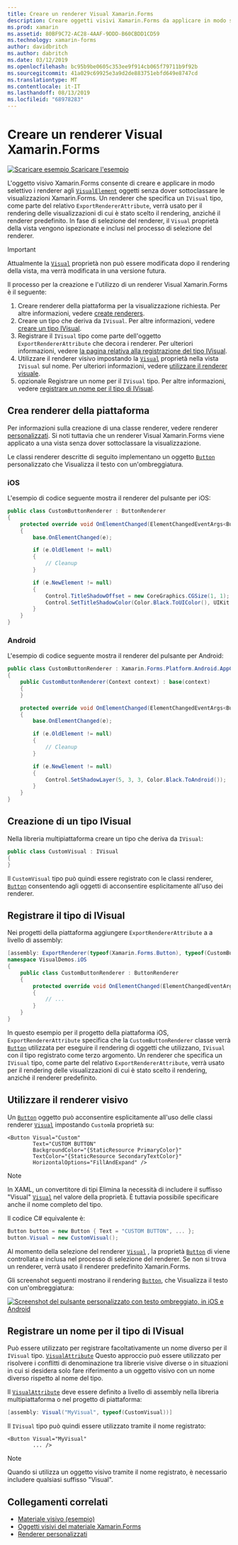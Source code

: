 ```yaml
---
title: Creare un renderer Visual Xamarin.Forms
description: Creare oggetti visivi Xamarin.Forms da applicare in modo selettivo agli oggetti visualElement senza dover sottoclassare le visualizzazioni Xamarin.Forms.
ms.prod: xamarin
ms.assetid: 80BF9C72-AC28-4AAF-9DDD-B60CBDD1CD59
ms.technology: xamarin-forms
author: davidbritch
ms.author: dabritch
ms.date: 03/12/2019
ms.openlocfilehash: bc95b9be0605c353ee9f914cb065f79711b9f92b
ms.sourcegitcommit: 41a029c69925e3a9d2de883751ebfd649e8747cd
ms.translationtype: MT
ms.contentlocale: it-IT
ms.lasthandoff: 08/13/2019
ms.locfileid: "68978283"
---
```

# <a name="create-a-xamarinforms-visual-renderer"></a>Creare un renderer Visual Xamarin.Forms

[![Scaricare esempio](~/media/shared/download.png) Scaricare l'esempio](https://docs.microsoft.com/samples/xamarin/xamarin-forms-samples/userinterface-visualdemos)

L'oggetto visivo Xamarin.Forms consente di creare e applicare in modo selettivo i renderer agli [`VisualElement`](xref:Xamarin.Forms.VisualElement) oggetti senza dover sottoclassare le visualizzazioni Xamarin.Forms. Un renderer che specifica un `IVisual` tipo, come parte del relativo `ExportRendererAttribute`, verrà usato per il rendering delle visualizzazioni di cui è stato scelto il rendering, anziché il renderer predefinito. In fase di selezione del renderer, il `Visual` proprietà della vista vengono ispezionate e inclusi nel processo di selezione del renderer.

> [!IMPORTANT]
> Attualmente la [`Visual`](xref:Xamarin.Forms.VisualElement.Visual) proprietà non può essere modificata dopo il rendering della vista, ma verrà modificata in una versione futura.

Il processo per la creazione e l'utilizzo di un renderer Visual Xamarin.Forms è il seguente:

1. Creare renderer della piattaforma per la visualizzazione richiesta. Per altre informazioni, vedere [create renderers](#create-platform-renderers).
1. Creare un tipo che deriva da `IVisual`. Per altre informazioni, vedere [creare un tipo IVisual](#create-an-ivisual-type).
1. Registrare il `IVisual` tipo come parte dell'oggetto `ExportRendererAttribute` che decora i renderer. Per ulteriori informazioni, vedere [la pagina relativa alla registrazione del tipo IVisual](#register-the-ivisual-type).
1. Utilizzare il renderer visivo impostando la [`Visual`](xref:Xamarin.Forms.VisualElement.Visual) proprietà nella vista `IVisual` sul nome. Per ulteriori informazioni, vedere [utilizzare il renderer visuale](#consume-the-visual-renderer).
1. opzionale Registrare un nome per il `IVisual` tipo. Per altre informazioni, vedere [registrare un nome per il tipo di IVisual](#register-a-name-for-the-ivisual-type).

## <a name="create-platform-renderers"></a>Crea renderer della piattaforma

Per informazioni sulla creazione di una classe renderer, vedere renderer [personalizzati](~/xamarin-forms/app-fundamentals/custom-renderer/index.md). Si noti tuttavia che un renderer Visual Xamarin.Forms viene applicato a una vista senza dover sottoclassare la visualizzazione.

Le classi renderer descritte di seguito implementano un oggetto [`Button`](xref:Xamarin.Forms.Button) personalizzato che Visualizza il testo con un'ombreggiatura.

### <a name="ios"></a>iOS

L'esempio di codice seguente mostra il renderer del pulsante per iOS:

```csharp
public class CustomButtonRenderer : ButtonRenderer
{
    protected override void OnElementChanged(ElementChangedEventArgs<Button> e)
    {
        base.OnElementChanged(e);

        if (e.OldElement != null)
        {
            // Cleanup
        }

        if (e.NewElement != null)
        {
            Control.TitleShadowOffset = new CoreGraphics.CGSize(1, 1);
            Control.SetTitleShadowColor(Color.Black.ToUIColor(), UIKit.UIControlState.Normal);
        }
    }
}
```

### <a name="android"></a>Android

L'esempio di codice seguente mostra il renderer del pulsante per Android:

```csharp
public class CustomButtonRenderer : Xamarin.Forms.Platform.Android.AppCompat.ButtonRenderer
{
    public CustomButtonRenderer(Context context) : base(context)
    {
    }

    protected override void OnElementChanged(ElementChangedEventArgs<Button> e)
    {
        base.OnElementChanged(e);

        if (e.OldElement != null)
        {
            // Cleanup
        }

        if (e.NewElement != null)
        {
            Control.SetShadowLayer(5, 3, 3, Color.Black.ToAndroid());
        }
    }
}
```

## <a name="create-an-ivisual-type"></a>Creazione di un tipo IVisual

Nella libreria multipiattaforma creare un tipo che deriva da `IVisual`:

```csharp
public class CustomVisual : IVisual
{
}
```

Il `CustomVisual` tipo può quindi essere registrato con le classi renderer, [`Button`](xref:Xamarin.Forms.Button) consentendo agli oggetti di acconsentire esplicitamente all'uso dei renderer.

## <a name="register-the-ivisual-type"></a>Registrare il tipo di IVisual

Nei progetti della piattaforma aggiungere `ExportRendererAttribute` a a livello di assembly:

```csharp
[assembly: ExportRenderer(typeof(Xamarin.Forms.Button), typeof(CustomButtonRenderer), new[] { typeof(CustomVisual) })]
namespace VisualDemos.iOS
{
    public class CustomButtonRenderer : ButtonRenderer
    {
        protected override void OnElementChanged(ElementChangedEventArgs<Button> e)
        {
            // ...
        }
    }
}
```

In questo esempio per il progetto della piattaforma iOS, `ExportRendererAttribute` specifica che la `CustomButtonRenderer` classe verrà [`Button`](xref:Xamarin.Forms.Button) utilizzata per eseguire il rendering di oggetti che utilizzano, `IVisual` con il tipo registrato come terzo argomento. Un renderer che specifica un `IVisual` tipo, come parte del relativo `ExportRendererAttribute`, verrà usato per il rendering delle visualizzazioni di cui è stato scelto il rendering, anziché il renderer predefinito.

## <a name="consume-the-visual-renderer"></a>Utilizzare il renderer visivo

Un [`Button`](xref:Xamarin.Forms.Button) oggetto può acconsentire esplicitamente all'uso delle classi renderer [`Visual`](xref:Xamarin.Forms.VisualElement.Visual) impostando `Custom`la proprietà su:

```xaml
<Button Visual="Custom"
        Text="CUSTOM BUTTON"
        BackgroundColor="{StaticResource PrimaryColor}"
        TextColor="{StaticResource SecondaryTextColor}"
        HorizontalOptions="FillAndExpand" />
```

> [!NOTE]
> In XAML, un convertitore di tipi Elimina la necessità di includere il suffisso "Visual" [`Visual`](xref:Xamarin.Forms.VisualElement.Visual) nel valore della proprietà. È tuttavia possibile specificare anche il nome completo del tipo.

Il codice C# equivalente è:

```csharp
Button button = new Button { Text = "CUSTOM BUTTON", ... };
button.Visual = new CustomVisual();
```

Al momento della selezione del renderer [`Visual`](xref:Xamarin.Forms.VisualElement.Visual) , la proprietà [`Button`](xref:Xamarin.Forms.Button) di viene controllata e inclusa nel processo di selezione del renderer. Se non si trova un renderer, verrà usato il renderer predefinito Xamarin.Forms.

Gli screenshot seguenti mostrano il rendering [`Button`](xref:Xamarin.Forms.Button), che Visualizza il testo con un'ombreggiatura:

[![Screenshot del pulsante personalizzato con testo ombreggiato, in iOS e Android](material-visual-images/custom-button.png "Pulsante con testo ombreggiato")](material-visual-images/custom-button-large.png#lightbox)

## <a name="register-a-name-for-the-ivisual-type"></a>Registrare un nome per il tipo di IVisual

Può essere utilizzato per registrare facoltativamente un nome diverso per il `IVisual` tipo. [`VisualAttribute`](xref:Xamarin.Forms.VisualAttribute) Questo approccio può essere utilizzato per risolvere i conflitti di denominazione tra librerie visive diverse o in situazioni in cui si desidera solo fare riferimento a un oggetto visivo con un nome diverso rispetto al nome del tipo.

Il [`VisualAttribute`](xref:Xamarin.Forms.VisualAttribute) deve essere definito a livello di assembly nella libreria multipiattaforma o nel progetto di piattaforma:

```csharp
[assembly: Visual("MyVisual", typeof(CustomVisual))]
```

Il `IVisual` tipo può quindi essere utilizzato tramite il nome registrato:

```xaml
<Button Visual="MyVisual"
        ... />
```

> [!NOTE]
> Quando si utilizza un oggetto visivo tramite il nome registrato, è necessario includere qualsiasi suffisso "Visual".

## <a name="related-links"></a>Collegamenti correlati

- [Materiale visivo (esempio)](https://docs.microsoft.com/samples/xamarin/xamarin-forms-samples/userinterface-visualdemos)
- [Oggetti visivi del materiale Xamarin.Forms](material-visual.md)
- [Renderer personalizzati](~/xamarin-forms/app-fundamentals/custom-renderer/index.md)
